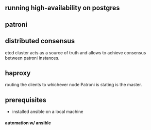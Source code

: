 ## running high-availability on postgres

## patroni

## distributed consensus

etcd cluster acts as a source of truth and allows to achieve consensus between patroni instances.

## haproxy

routing the clients to whichever node Patroni is stating is the master.

## prerequisites

 - installed ansible on a local machine

#### automation w/ ansible



